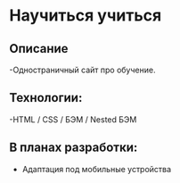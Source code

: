 # Научиться учиться
## Описание
-Одностраничный сайт про обучение.
## Технологии:
-HTML / CSS / БЭМ / Nested БЭМ
## В планах разработки:
* Адаптация под мобильные устройства
